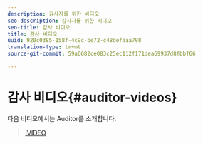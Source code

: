 ```yaml
---
description: 감사자를 위한 비디오
seo-description: 감사자를 위한 비디오
seo-title: 감사 비디오
title: 감사 비디오
uuid: 920c0385-158f-4c9c-be72-c48defaaa798
translation-type: tm+mt
source-git-commit: 59a6682ce083c25ec112f171dea69937d8fbbf66

---
```



# 감사 비디오{#auditor-videos}

다음 비디오에서는 Auditor를 소개합니다.

>[!VIDEO](https://www.youtube.com/watch?v=CVSd5L4Rcgg)
